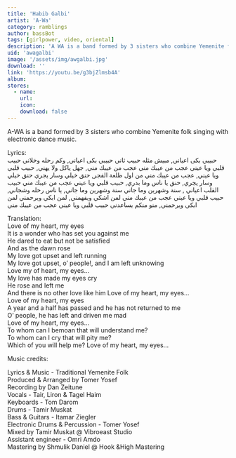 ```yaml
---
title: 'Habib Galbi'
artist: 'A-Wa'
category: ramblings
author: bassBot
tags: [girlpower, video, oriental]
description: 'A WA is a band formed by 3 sisters who combine Yemenite folk singing with electronic dance music.'
uid: 'awagalbi'
image: '/assets/img/awgalbi.jpg'
download: ''
link: 'https://youtu.be/g3bjZlmsb4A'
album: 
stores:
  - name:
    url: 
    icon: 
    download: false
---
```

A-WA is a band formed by 3 sisters who combine Yemenite folk singing with electronic dance music.

Lyrics: <br />
حبيبي بكى اعياني, مبيش مثله حبيب ثاني حبيبي بكى اعياني, وكم رحله وخلاني حبيب قلبي ويا عيني عجب من عيبك مني عجب من عيبك مني, جهل ياكل ولا يهني, حبيب قلبي ويا عيني, عجب من عيبك مني من اول طلعة الفجر, حنق خيلي وسار يجري حنق خيلي وسار يجري, حنق يا ناس وما بدري, حبيب قلبي ويا عيني عجب من عيبك مني حبيب القلب اعياني , سنة وشهرين وما جاني سنة وشهرين وما جاني, يا ناس رحله وشجاني, حبيب قلبي ويا عيني عجب من عيبك مني لمن اشكي ويفهمني, لمن ابكي ويرحمني لمن ابكي ويرحمني, منو منكم يساعدني حبيب قلبي ويا عيني عجب من عيبك مني 

Translation: <br />
Love of my heart, my eyes <br />
It is a wonder who has set you against me <br />
He dared to eat but not be satisfied <br />
And as the dawn rose <br />
My love got upset and left running <br />
My love got upset, o’ people!, and I am left unknowing <br />
Love my of heart, my eyes… <br />
My love has made my eyes cry <br />
He rose and left me <br />
And there is no other love like him Love of my heart, my eyes… <br />
Love of my heart, my eyes <br />
A year and a half has passed and he has not returned to me <br />
O’ people, he has left and driven me mad <br />
Love of my heart, my eyes… <br />
To whom can I bemoan that will understand me? <br />
To whom can I cry that will pity me? <br />
Which of you will help me? Love of my heart, my eyes…<br />

Music credits: 

Lyrics & Music - Traditional Yemenite Folk<br />
Produced & Arranged by Tomer Yosef <br />
Recording by Dan Zeitune <br />
Vocals - Tair, Liron & Tagel Haim <br />
Keyboards - Tom Darom <br />
Drums - Tamir Muskat <br />
Bass & Guitars - Itamar Ziegler <br />
Electronic Drums & Percussion - Tomer Yosef <br />
Mixed by Tamir Muskat @ Vibroeast Studio <br />
Assistant engineer - Omri Amdo <br />
Mastering by Shmulik Daniel @ Hook &High Mastering<br />